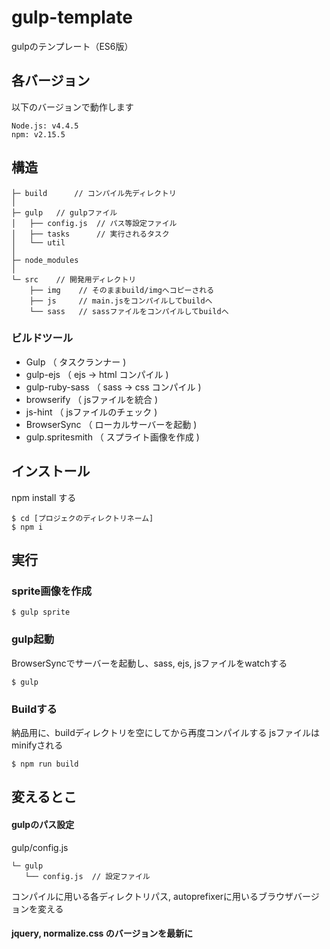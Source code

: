 # gulp-template
gulpのテンプレート（ES6版）


## 各バージョン

以下のバージョンで動作します

```
Node.js: v4.4.5
npm: v2.15.5
```


## 構造
```
├─ build	  // コンパイル先ディレクトリ
│
├─ gulp   // gulpファイル
│   ├── config.js  // パス等設定ファイル
│   ├── tasks      // 実行されるタスク
│   └── util
│
├─ node_modules
│
└─ src    // 開発用ディレクトリ
    ├── img    // そのままbuild/imgへコピーされる
    ├── js     // main.jsをコンパイルしてbuildへ
    └── sass   // sassファイルをコンパイルしてbuildへ
```

### ビルドツール  

* Gulp              （ タスクランナー )
* gulp-ejs          （ ejs -> html コンパイル )
* gulp-ruby-sass    （ sass -> css コンパイル )
* browserify        （ jsファイルを統合 )
* js-hint           （ jsファイルのチェック )
* BrowserSync       （ ローカルサーバーを起動 )
* gulp.spritesmith  （ スプライト画像を作成 )


## インストール

npm install する

```
$ cd [プロジェクのディレクトリネーム]
$ npm i
```

## 実行


### sprite画像を作成
```
$ gulp sprite
```

### gulp起動
BrowserSyncでサーバーを起動し、sass, ejs, jsファイルをwatchする

```
$ gulp
```

### Buildする
納品用に、buildディレクトリを空にしてから再度コンパイルする
jsファイルはminifyされる

```
$ npm run build
```


## 変えるとこ
#### gulpのパス設定
gulp/config.js
```
└─ gulp
   └── config.js  // 設定ファイル
```
コンパイルに用いる各ディレクトリパス, autoprefixerに用いるブラウザバージョンを変える

#### jquery, normalize.css のバージョンを最新に
